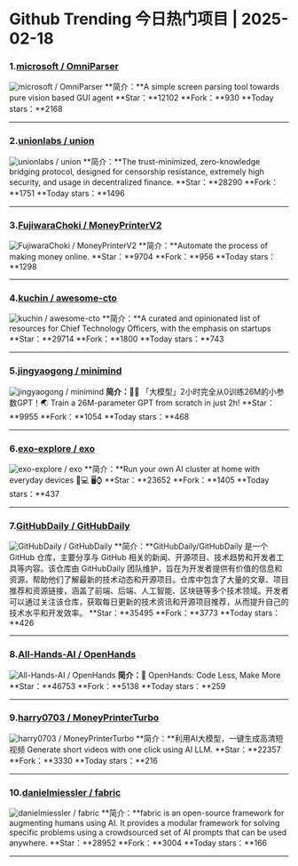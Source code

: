 # Github Trending 今日热门项目 | 2025-02-18
### 1.[microsoft / OmniParser](https://github.com/microsoft/OmniParser)

![microsoft / OmniParser](https://opengraph.githubassets.com/dd49e7ad892d23d4e0bcfaf5c934be38f53010dca763a47d4f08ab4998107b0d/microsoft/OmniParser)
**简介：**A simple screen parsing tool towards pure vision based GUI agent
**Star：**12102
**Fork：**930
**Today stars：**2168

---

### 2.[unionlabs / union](https://github.com/unionlabs/union)

![unionlabs / union](https://repository-images.githubusercontent.com/641656392/85020dea-7fa5-43fc-84b6-97a8fb893bfb)
**简介：**The trust-minimized, zero-knowledge bridging protocol, designed for censorship resistance, extremely high security, and usage in decentralized finance.
**Star：**28290
**Fork：**1751
**Today stars：**1496

---

### 3.[FujiwaraChoki / MoneyPrinterV2](https://github.com/FujiwaraChoki/MoneyPrinterV2)

![FujiwaraChoki / MoneyPrinterV2](https://opengraph.githubassets.com/ea0395f8df136cd6bb5b322b1674f4540533b93860effcdc1567b93813d2cb04/FujiwaraChoki/MoneyPrinterV2)
**简介：**Automate the process of making money online.
**Star：**9704
**Fork：**956
**Today stars：**1298

---

### 4.[kuchin / awesome-cto](https://github.com/kuchin/awesome-cto)

![kuchin / awesome-cto](https://opengraph.githubassets.com/8667a80ec3ee4068a7986c04b7be50de246c1a1a703b7fb9d2b37b0ddc028663/kuchin/awesome-cto)
**简介：**A curated and opinionated list of resources for Chief Technology Officers, with the emphasis on startups
**Star：**29714
**Fork：**1800
**Today stars：**743

---

### 5.[jingyaogong / minimind](https://github.com/jingyaogong/minimind)

![jingyaogong / minimind](https://opengraph.githubassets.com/771e4a6844bac9771e979f444ed2d6912f04386ba5e2130a5e30efab08f4162f/jingyaogong/minimind)
**简介：**🚀🚀 「大模型」2小时完全从0训练26M的小参数GPT！🌏 Train a 26M-parameter GPT from scratch in just 2h!
**Star：**9955
**Fork：**1054
**Today stars：**468

---

### 6.[exo-explore / exo](https://github.com/exo-explore/exo)

![exo-explore / exo](https://opengraph.githubassets.com/745ddc89bc9cffb833452dbaed42d1060a907d32c06b647cd331979c37a7b80f/exo-explore/exo)
**简介：**Run your own AI cluster at home with everyday devices 📱💻 🖥️⌚
**Star：**23652
**Fork：**1405
**Today stars：**437

---

### 7.[GitHubDaily / GitHubDaily](https://github.com/GitHubDaily/GitHubDaily)

![GitHubDaily / GitHubDaily](https://opengraph.githubassets.com/b69c98fbc8ba2afd6cdcf73f2826069a50b0b57da77102bdb85c15bdaf788b1f/GitHubDaily/GitHubDaily)
**简介：**GitHubDaily/GitHubDaily 是一个 GitHub 仓库，主要分享与 GitHub 相关的新闻、开源项目、技术趋势和开发者工具等内容。该仓库由 GitHubDaily 团队维护，旨在为开发者提供有价值的信息和资源，帮助他们了解最新的技术动态和开源项目。仓库中包含了大量的文章、项目推荐和资源链接，涵盖了前端、后端、人工智能、区块链等多个技术领域。开发者可以通过关注该仓库，获取每日更新的技术资讯和开源项目推荐，从而提升自己的技术水平和开发效率。
**Star：**35495
**Fork：**3773
**Today stars：**426

---

### 8.[All-Hands-AI / OpenHands](https://github.com/All-Hands-AI/OpenHands)

![All-Hands-AI / OpenHands](https://opengraph.githubassets.com/9da019aae677d47459325c0f390d6e828cfbb16036ad4ffffe23ea3837be7573/All-Hands-AI/OpenHands)
**简介：**🙌 OpenHands: Code Less, Make More
**Star：**46753
**Fork：**5138
**Today stars：**259

---

### 9.[harry0703 / MoneyPrinterTurbo](https://github.com/harry0703/MoneyPrinterTurbo)

![harry0703 / MoneyPrinterTurbo](https://opengraph.githubassets.com/56ab9530f5fdcb4dfd994cfbc77e72a700250059628707da54641cf12af217dd/harry0703/MoneyPrinterTurbo)
**简介：**利用AI大模型，一键生成高清短视频 Generate short videos with one click using AI LLM.
**Star：**22357
**Fork：**3330
**Today stars：**216

---

### 10.[danielmiessler / fabric](https://github.com/danielmiessler/fabric)

![danielmiessler / fabric](https://repository-images.githubusercontent.com/738733003/5b35460c-2754-4e72-b14f-d8acb8cb7a5c)
**简介：**fabric is an open-source framework for augmenting humans using AI. It provides a modular framework for solving specific problems using a crowdsourced set of AI prompts that can be used anywhere.
**Star：**28952
**Fork：**3004
**Today stars：**166

---

